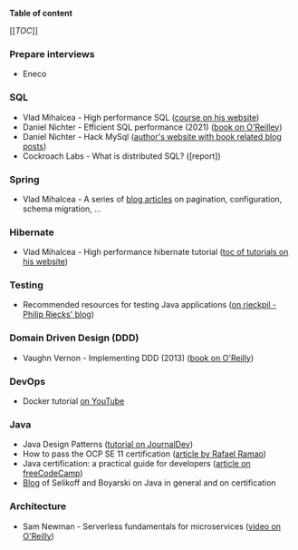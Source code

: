 **Table of content**

[[_TOC_]]

### Prepare interviews

* Eneco

### SQL

* Vlad Mihalcea - High performance SQL ([course on his website](https://vladmihalcea.teachable.com/))
* Daniel Nichter - Efficient SQL performance (2021) ([book on O'Reilley](https://learning.oreilly.com/library/view/efficient-mysql-performance/9781098105082/?utm_medium=email&utm_source=topic+optin&utm_campaign=awareness&utm_content=20220314+data+ai+nl&mkt_tok=MTA3LUZNUy0wNzAAAAGDJ0aOIg0QW04YOBOaGF2sYNW1mWu2mUBlxrZesabKzyqah1YlHQ7Fe4qAkQ7KFHWrV4eKOM3g3hpDV4EX8IFwyZ935Bg73TFDp2zM408NjbXodJ2t))
* Daniel Nichter - Hack MySql ([author's website with book related blog posts](https://hackmysql.com/))
* Cockroach Labs - What is distributed SQL? ([report])

### Spring

* Vlad Mihalcea - A series of [blog articles](https://vladmihalcea.com/tutorials/spring/) on pagination, configuration, schema migration, ...

### Hibernate

* Vlad Mihalcea - High performance hibernate tutorial ([toc of tutorials on his website](https://vladmihalcea.com/tutorials/hibernate/))

### Testing

* Recommended resources for testing Java applications ([on rieckpil - Philip Riecks' blog](https://rieckpil.de/recommended-resources-for-testing-java-applications/))

### Domain Driven Design (DDD)

* Vaughn Vernon - Implementing DDD (2013) ([book on O'Reilly](https://learning.oreilly.com/library/view/implementing-domain-driven-design/9780133039900/))

### DevOps

* Docker tutorial [on YouTube](https://www.youtube.com/watch?v=fqMOX6JJhGo)

### Java

* Java Design Patterns ([tutorial on JournalDev](https://www.journaldev.com/1827/java-design-patterns-example-tutorial))
* How to pass the OCP SE 11 certification ([article by Rafael Ramao](https://blog.avenuecode.com/how-to-pass-the-ocp-java-se-11-certification))
* Java certification: a practical guide for developers ([article on freeCodeCamp](https://www.freecodecamp.org/news/how-to-pass-oracles-java-certifications-a-practical-guide-for-developers-e9b607ba6173/))
* [Blog](https://www.selikoff.net/) of Selikoff and Boyarski on Java in general and on certification

### Architecture

* Sam Newman - Serverless fundamentals for microservices ([video on O'Reilly](https://learning.oreilly.com/videos/serverless-fundamentals-for/9781492039006/))